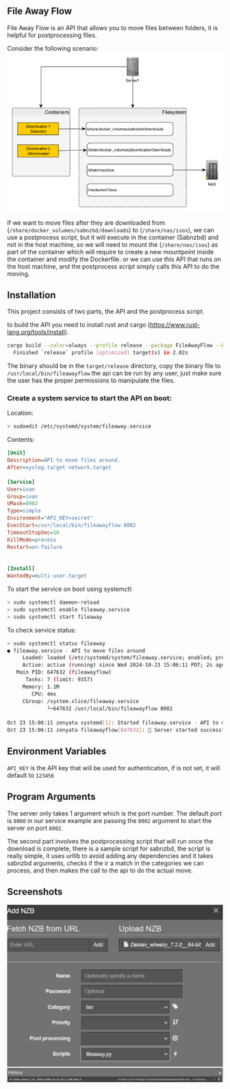 ﻿## File Away Flow
File Away Flow is an API that allows you to move files between folders, it is helpful for postprocessing files.

Consider the following scenario:
![diagram.png](diagram.png)

If we want to move files after they are downloaded from (`/share/docker_volumes/sabnzbd/downloads`) to (`/share/nas/isos`), 
we can use a postprocess script, but it will execute in the container (Sabnzbd) and not in the host machine,
so we will need to mount the (`/share/nas/isos`)  as part of the container which will require to create a new 
mountpoint inside the container and modify the Dockerfile. or we can use this API that runs on the host machine, and the postprocess script
simply calls this API to do the moving.

## Installation

This project consists of two parts, the API and the postprocess script. 

to build the API you need to install rust and cargo (https://www.rust-lang.org/tools/install).
```bash
cargo build --color=always --profile release --package FileAwayFlow --bin FileAwayFlow
  Finished `release` profile [optimized] target(s) in 2.02s
```
The binary should be in the `target/release` directory, copy the binary file to `/usr/local/bin/fileawayflow`
the api can be run by any user, just make sure the user has the proper permissions to manipulate the files.

### Create a system service to start the API on boot:
Location:
```bash
> sudoedit /etc/systemd/system/fileaway.service
```
Contents:
```ini
[Unit]
Description=API to move files around.
After=syslog.target network.target

[Service]
User=ivan
Group=ivan
UMask=0002
Type=simple
Environment="API_KEY=secret"
ExecStart=/usr/local/bin/fileawayflow 8002
TimeoutStopSec=10
KillMode=process
Restart=on-failure


[Install]
WantedBy=multi-user.target
```

To start the service on boot using systemctl:
```bash
> sudo systemctl daemon-reload
> sudo systemctl enable fileaway.service
> sudo systemctl start fileaway 
```
To check service status:
```bash
> sudo systemctl status fileaway
● fileaway.service - API to move files around
     Loaded: loaded (/etc/systemd/system/fileaway.service; enabled; preset: enabled)
     Active: active (running) since Wed 2024-10-23 15:06:11 PDT; 2s ago
   Main PID: 647632 (fileawayflow)
      Tasks: 7 (limit: 9357)
     Memory: 1.1M
        CPU: 4ms
     CGroup: /system.slice/fileaway.service
             └─647632 /usr/local/bin/fileawayflow 8002

Oct 23 15:06:11 zenyata systemd[1]: Started fileaway.service - API to move files around.
Oct 23 15:06:11 zenyata fileawayflow[647632]: 🚀 Server started successfully, listening on port 8002
```

## Environment Variables
`API_KEY` is the API key that will be used for authentication, if is not set, it will default to `123456`

## Program Arguments
The server only takes 1 argument which is the port number. The default port is `8000` in our service example
are passing the `8002` argument to start the server on port `8002`.

The second part involves the postprocessing script that will run once the download is complete, there is a 
sample script for sabnzbd, the script is really simple, it uses urllib to avoid adding any dependencies
and it takes sabnzbd arguments, checks if the ir a match in the categories we can process, and then makes
the call to the api to do the actual move.

## Screenshots

![sabnzbd_add_file.png](sabnzbd_add_file.png)
![sabnzbd_history.png](sabnzbd_history.png)